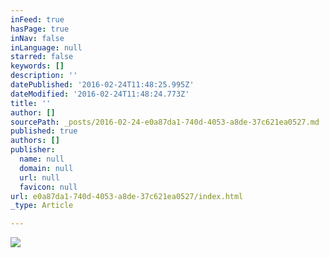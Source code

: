 ```yaml
---
inFeed: true
hasPage: true
inNav: false
inLanguage: null
starred: false
keywords: []
description: ''
datePublished: '2016-02-24T11:48:25.995Z'
dateModified: '2016-02-24T11:48:24.773Z'
title: ''
author: []
sourcePath: _posts/2016-02-24-e0a87da1-740d-4053-a8de-37c621ea0527.md
published: true
authors: []
publisher:
  name: null
  domain: null
  url: null
  favicon: null
url: e0a87da1-740d-4053-a8de-37c621ea0527/index.html
_type: Article

---
```

![](https://the-grid-user-content.s3-us-west-2.amazonaws.com/f584ffce-bc52-425a-a47c-5da71add4dd7.png)
